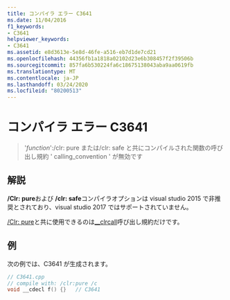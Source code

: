```yaml
---
title: コンパイラ エラー C3641
ms.date: 11/04/2016
f1_keywords:
- C3641
helpviewer_keywords:
- C3641
ms.assetid: e8d3613e-5e8d-46fe-a516-eb7d1de7cd21
ms.openlocfilehash: 44356fb1a1818a02102d23e6b308457f2f39506b
ms.sourcegitcommit: 857fa6b530224fa6c18675138043aba9aa0619fb
ms.translationtype: MT
ms.contentlocale: ja-JP
ms.lasthandoff: 03/24/2020
ms.locfileid: "80200513"
---
```

# <a name="compiler-error-c3641"></a>コンパイラ エラー C3641

> '*function*':/clr: pure または/clr: safe と共にコンパイルされた関数の呼び出し規約 ' calling_convention ' が無効です

## <a name="remarks"></a>解説

**/Clr: pure**および **/clr: safe**コンパイラオプションは visual studio 2015 で非推奨とされており、visual studio 2017 ではサポートされていません。

[/Clr: pure](../../build/reference/clr-common-language-runtime-compilation.md)と共に使用できるのは[__clrcall](../../cpp/clrcall.md)呼び出し規約だけです。

## <a name="example"></a>例

次の例では、C3641 が生成されます。

```cpp
// C3641.cpp
// compile with: /clr:pure /c
void __cdecl f() {}   // C3641
```
